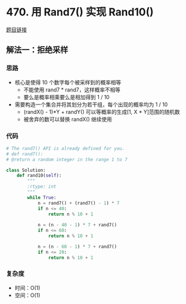 # 470. 用 Rand7() 实现 Rand10()

[题目链接](https://leetcode.cn/problems/implement-rand10-using-rand7/description/)

## 解法一：拒绝采样

### 思路

- 核心是使得 10 个数字每个被采样到的概率相等
  - 不能使用 rand7 * rand7，这样概率不相等
  - 要么是概率相乘要么是相加得到 1 / 10
- 需要构造一个集合并将其划分为若干组，每个出现的概率均为 1 / 10
  - (randX() - 1)*Y + randY() 可以等概率的生成[1, X * Y]范围的随机数
  - 被舍弃的数可以替换 randX() 继续使用

### 代码

```py
# The rand7() API is already defined for you.
# def rand7():
# @return a random integer in the range 1 to 7

class Solution:
    def rand10(self):
        """
        :rtype: int
        """
        while True:
            n = rand7() + (rand7() - 1) * 7
            if n <= 40:
                return n % 10 + 1
            
            n = (n - 40 - 1) * 7 + rand7()
            if n <= 60:
                return n % 10 + 1

            n = (n - 60 - 1) * 7 + rand7()
            if n <= 20:
                return n % 10 + 1
```

### 复杂度

- 时间：O(1)
- 空间：O(1)
